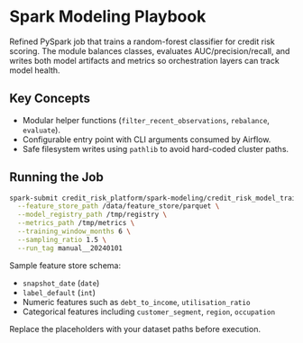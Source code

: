 # Spark Modeling Playbook

Refined PySpark job that trains a random-forest classifier for credit
risk scoring. The module balances classes, evaluates AUC/precision/recall,
and writes both model artifacts and metrics so orchestration layers can
track model health.

## Key Concepts
- Modular helper functions (`filter_recent_observations`, `rebalance`, `evaluate`).
- Configurable entry point with CLI arguments consumed by Airflow.
- Safe filesystem writes using `pathlib` to avoid hard-coded cluster paths.

## Running the Job
```bash
spark-submit credit_risk_platform/spark-modeling/credit_risk_model_training.py \
  --feature_store_path /data/feature_store/parquet \
  --model_registry_path /tmp/registry \
  --metrics_path /tmp/metrics \
  --training_window_months 6 \
  --sampling_ratio 1.5 \
  --run_tag manual__20240101
```

Sample feature store schema:
- `snapshot_date` (`date`)
- `label_default` (`int`)
- Numeric features such as `debt_to_income`, `utilisation_ratio`
- Categorical features including `customer_segment`, `region`, `occupation`

Replace the placeholders with your dataset paths before execution.
